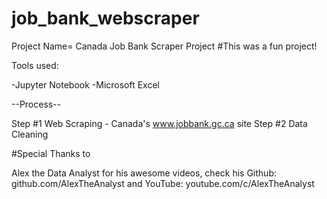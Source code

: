 # job_bank_webscraper

Project Name= Canada Job Bank Scraper Project #This was a fun project!


Tools used: 

  -Jupyter Notebook
  -Microsoft Excel


--Process--

  Step #1
    Web Scraping - Canada's www.jobbank.gc.ca site
  Step #2
    Data Cleaning

#Special Thanks to

  Alex the Data Analyst for his awesome videos, check his Github: github.com/AlexTheAnalyst and YouTube: youtube.com/c/AlexTheAnalyst

